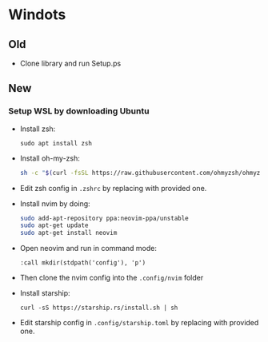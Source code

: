 # Windots

## Old

- Clone library and run Setup.ps

## New

### Setup WSL by downloading Ubuntu

- Install zsh:
  ```
  sudo apt install zsh
  ```
  
- Install oh-my-zsh:
  ```sh
  sh -c "$(curl -fsSL https://raw.githubusercontent.com/ohmyzsh/ohmyzsh/master/tools/install.sh)"
  ```

- Edit zsh config in `.zshrc` by replacing with provided one.

- Install nvim by doing:
  ```sh
  sudo add-apt-repository ppa:neovim-ppa/unstable
  sudo apt-get update
  sudo apt-get install neovim
  ```

- Open neovim and run in command mode:
  ```
  :call mkdir(stdpath('config'), 'p')
  ```

- Then clone the nvim config into the `.config/nvim` folder

- Install starship:
  ```
  curl -sS https://starship.rs/install.sh | sh
  ```
  
- Edit starship config in `.config/starship.toml` by replacing with provided one.
